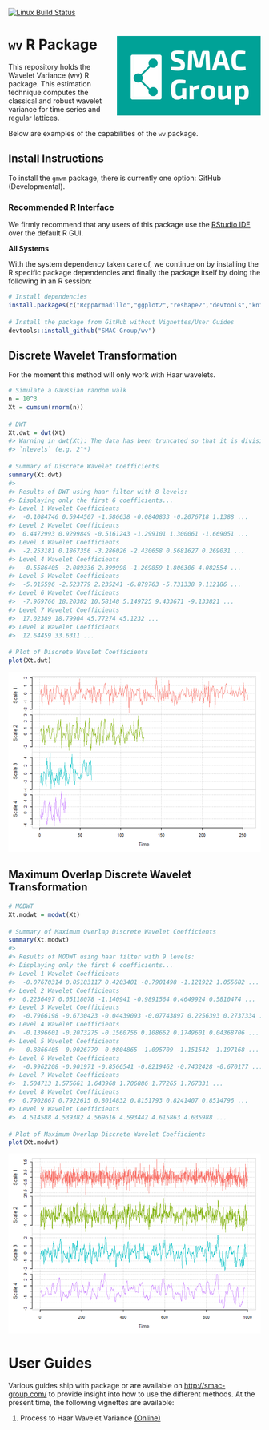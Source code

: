 
<!-- README.md is generated from README.Rmd. Please edit that file -->
[![Linux Build Status](https://travis-ci.org/SMAC-Group/wv.svg?branch=master)](https://travis-ci.org/SMAC-Group/wv)

`wv` R Package <img src="man/figures/logo.png" align="right" />
===============================================================

This repository holds the Wavelet Variance (wv) R package. This estimation technique computes the classical and robust wavelet variance for time series and regular lattices.

Below are examples of the capabilities of the `wv` package.

Install Instructions
--------------------

To install the `gmwm` package, there is currently one option: GitHub (Developmental).

### Recommended R Interface

We firmly recommend that any users of this package use the [RStudio IDE](https://www.rstudio.com/products/rstudio/download/) over the default R GUI.

**All Systems**

With the system dependency taken care of, we continue on by installing the R specific package dependencies and finally the package itself by doing the following in an R session:

``` r
# Install dependencies
install.packages(c("RcppArmadillo","ggplot2","reshape2","devtools","knitr","rmarkdown"))

# Install the package from GitHub without Vignettes/User Guides
devtools::install_github("SMAC-Group/wv")
```

Discrete Wavelet Transformation
-------------------------------

For the moment this method will only work with Haar wavelets.

``` r
# Simulate a Gaussian random walk
n = 10^3
Xt = cumsum(rnorm(n))

# DWT
Xt.dwt = dwt(Xt)
#> Warning in dwt(Xt): The data has been truncated so that it is divisible by
#> `nlevels` (e.g. 2^*)

# Summary of Discrete Wavelet Coefficients 
summary(Xt.dwt)
#> 
#> Results of DWT using haar filter with 8 levels:
#> Displaying only the first 6 coefficients...
#> Level 1 Wavelet Coefficients
#>  -0.1084746 0.5944507 -1.586638 -0.0840833 -0.2076718 1.1388 ...
#> Level 2 Wavelet Coefficients
#>  0.4472993 0.9299849 -0.5161243 -1.299101 1.300061 -1.669051 ...
#> Level 3 Wavelet Coefficients
#>  -2.253181 0.1867356 -3.286026 -2.430658 0.5681627 0.269031 ...
#> Level 4 Wavelet Coefficients
#>  -0.5586405 -2.089336 2.399998 -1.269859 1.806306 4.082554 ...
#> Level 5 Wavelet Coefficients
#>  -5.015596 -2.523779 2.235241 -6.879763 -5.731338 9.112186 ...
#> Level 6 Wavelet Coefficients
#>  -7.969766 18.20382 10.58148 5.149725 9.433671 -9.133821 ...
#> Level 7 Wavelet Coefficients
#>  17.02389 18.79904 45.77274 45.1232 ...
#> Level 8 Wavelet Coefficients
#>  12.64459 33.6311 ...

# Plot of Discrete Wavelet Coefficients
plot(Xt.dwt)
```

![](README-unnamed-chunk-3-1.png)

Maximum Overlap Discrete Wavelet Transformation
-----------------------------------------------

``` r
# MODWT
Xt.modwt = modwt(Xt)

# Summary of Maximum Overlap Discrete Wavelet Coefficients 
summary(Xt.modwt)
#> 
#> Results of MODWT using haar filter with 9 levels:
#> Displaying only the first 6 coefficients...
#> Level 1 Wavelet Coefficients
#>  -0.07670314 0.05183117 0.4203401 -0.7901498 -1.121922 1.055682 ...
#> Level 2 Wavelet Coefficients
#>  0.2236497 0.05118078 -1.140941 -0.9891564 0.4649924 0.5810474 ...
#> Level 3 Wavelet Coefficients
#>  -0.7966198 -0.6730423 -0.04439093 -0.07743897 0.2256393 0.2737334 ...
#> Level 4 Wavelet Coefficients
#>  -0.1396601 -0.2073275 -0.1560756 0.108662 0.1749601 0.04368706 ...
#> Level 5 Wavelet Coefficients
#>  -0.8866405 -0.9026779 -0.9804865 -1.095709 -1.151542 -1.197168 ...
#> Level 6 Wavelet Coefficients
#>  -0.9962208 -0.901971 -0.8566541 -0.8219462 -0.7432428 -0.670177 ...
#> Level 7 Wavelet Coefficients
#>  1.504713 1.575661 1.643968 1.706886 1.77265 1.767331 ...
#> Level 8 Wavelet Coefficients
#>  0.7902867 0.7922615 0.8014832 0.8151793 0.8241407 0.8514796 ...
#> Level 9 Wavelet Coefficients
#>  4.514588 4.539382 4.569616 4.593442 4.615863 4.635988 ...

# Plot of Maximum Overlap Discrete Wavelet Coefficients
plot(Xt.modwt)
```

![](README-unnamed-chunk-4-1.png)

User Guides
===========

Various guides ship with package or are available on <http://smac-group.com/> to provide insight into how to use the different methods. At the present time, the following vignettes are available:

1.  Process to Haar Wavelet Variance [(Online)](https://smac-group.com/computing/2016/05/23/process-to-haar-wavelet-variance-formulae.html)
